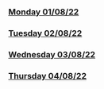 ### [Monday 01/08/22](https://github.com/kennethpHN/core-code-from-scratch-readme/tree/main/week3/Tuesday-01-08-22)

### [Tuesday 02/08/22](https://github.com/kennethpHN/core-code-from-scratch-readme/tree/main/week3/Tuesday-02-08-22)

### [Wednesday 03/08/22](https://github.com/kennethpHN/core-code-from-scratch-readme/tree/main/week3/Wednesday-03-08-22)

### [Thursday 04/08/22](https://github.com/kennethpHN/core-code-from-scratch-readme/tree/main/week3/Thursday-04-08-22)
